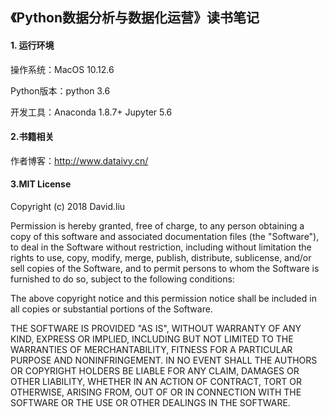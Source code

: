 ## 《Python数据分析与数据化运营》读书笔记
#### 1. 运行环境
操作系统：MacOS 10.12.6

Python版本：python 3.6

开发工具：Anaconda 1.8.7+ Jupyter 5.6

#### 2.书籍相关
作者博客：http://www.dataivy.cn/

#### 3.MIT License
Copyright (c) 2018 David.liu

Permission is hereby granted, free of charge, to any person obtaining a copy
of this software and associated documentation files (the "Software"), to deal
in the Software without restriction, including without limitation the rights
to use, copy, modify, merge, publish, distribute, sublicense, and/or sell
copies of the Software, and to permit persons to whom the Software is
furnished to do so, subject to the following conditions:

The above copyright notice and this permission notice shall be included in all
copies or substantial portions of the Software.

THE SOFTWARE IS PROVIDED "AS IS", WITHOUT WARRANTY OF ANY KIND, EXPRESS OR
IMPLIED, INCLUDING BUT NOT LIMITED TO THE WARRANTIES OF MERCHANTABILITY,
FITNESS FOR A PARTICULAR PURPOSE AND NONINFRINGEMENT. IN NO EVENT SHALL THE
AUTHORS OR COPYRIGHT HOLDERS BE LIABLE FOR ANY CLAIM, DAMAGES OR OTHER
LIABILITY, WHETHER IN AN ACTION OF CONTRACT, TORT OR OTHERWISE, ARISING FROM,
OUT OF OR IN CONNECTION WITH THE SOFTWARE OR THE USE OR OTHER DEALINGS IN THE
SOFTWARE.

